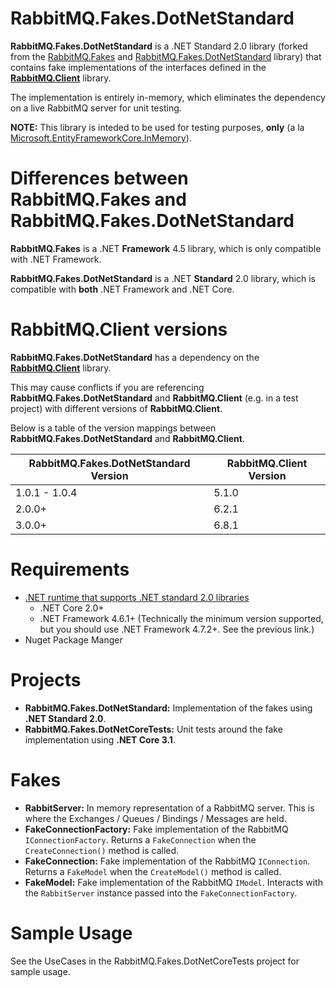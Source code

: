 # RabbitMQ.Fakes.DotNetStandard

__RabbitMQ.Fakes.DotNetStandard__ is a .NET Standard 2.0 library (forked from the [RabbitMQ.Fakes](https://github.com/paulmccallick/RabbitMQ.Fakes) and [RabbitMQ.Fakes.DotNetStandard](https://github.com/KyleCrowley/RabbitMQ.Fakes.DotNetStandard) library) that contains fake implementations of the interfaces defined in the __[RabbitMQ.Client](https://github.com/rabbitmq/rabbitmq-dotnet-client)__ library.

The implementation is entirely in-memory, which eliminates the dependency on a live RabbitMQ server for unit testing.

__NOTE:__ This library is inteded to be used for testing purposes, __only__ (a la [Microsoft.EntityFrameworkCore.InMemory](https://www.nuget.org/packages/Microsoft.EntityFrameworkCore.InMemory/)).

# Differences between RabbitMQ.Fakes and RabbitMQ.Fakes.DotNetStandard

__RabbitMQ.Fakes__ is a .NET __Framework__ 4.5 library, which is only compatible with .NET Framework.

__RabbitMQ.Fakes.DotNetStandard__ is a .NET __Standard__ 2.0 library, which is compatible with __both__ .NET Framework and .NET Core.

# RabbitMQ.Client versions

__RabbitMQ.Fakes.DotNetStandard__ has a dependency on the __[RabbitMQ.Client](https://github.com/rabbitmq/rabbitmq-dotnet-client)__ library.

This may cause conflicts if you are referencing __RabbitMQ.Fakes.DotNetStandard__ and __RabbitMQ.Client__ (e.g. in a test project) with different versions of __RabbitMQ.Client__.

Below is a table of the version mappings between __RabbitMQ.Fakes.DotNetStandard__ and __RabbitMQ.Client__.

| RabbitMQ.Fakes.DotNetStandard Version | RabbitMQ.Client Version |
| --- | --- |
| 1.0.1 - 1.0.4 | 5.1.0 |
| 2.0.0+ | 6.2.1 |
| 3.0.0+ | 6.8.1 |

# Requirements
* [.NET runtime that supports .NET standard 2.0 libraries](https://docs.microsoft.com/en-us/dotnet/standard/net-standard)
  * .NET Core 2.0+
  * .NET Framework 4.6.1+ (Technically the minimum version supported, but you should use .NET Framework 4.7.2+. See the previous link.)
* Nuget Package Manger

# Projects
* __RabbitMQ.Fakes.DotNetStandard:__ Implementation of the fakes using __.NET Standard 2.0__.
* __RabbitMQ.Fakes.DotNetCoreTests:__ Unit tests around the fake implementation using __.NET Core 3.1__.

# Fakes
* __RabbitServer:__ In memory representation of a RabbitMQ server. This is where the Exchanges / Queues / Bindings / Messages are held.
* __FakeConnectionFactory:__ Fake implementation of the RabbitMQ `IConnectionFactory`. Returns a `FakeConnection` when the `CreateConnection()` method is called.
* __FakeConnection:__ Fake implementation of the RabbitMQ `IConnection`. Returns a `FakeModel` when the `CreateModel()` method is called.
* __FakeModel:__ Fake implementation of the RabbitMQ `IModel`. Interacts with the `RabbitServer` instance passed into the `FakeConnectionFactory`.

# Sample Usage
See the UseCases in the RabbitMQ.Fakes.DotNetCoreTests project for sample usage.
